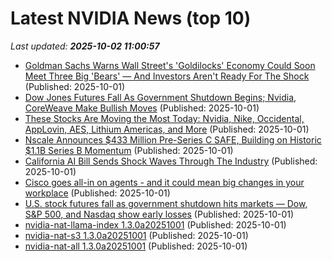 # Latest NVIDIA News (top 10)
_Last updated: **2025-10-02 11:00:57**_

- [Goldman Sachs Warns Wall Street's 'Goldilocks' Economy Could Soon Meet Three Big 'Bears' — And Investors Aren't Ready For The Shock](https://finance.yahoo.com/news/goldman-sachs-warns-wall-streets-104607169.html) (Published: 2025-10-01)
- [Dow Jones Futures Fall As Government Shutdown Begins; Nvidia, CoreWeave Make Bullish Moves](https://biztoc.com/x/d3d0ed177dbea4e6) (Published: 2025-10-01)
- [These Stocks Are Moving the Most Today: Nvidia, Nike, Occidental, AppLovin, AES, Lithium Americas, and More](https://biztoc.com/x/6a38cd014e5db4ec) (Published: 2025-10-01)
- [Nscale Announces $433 Million Pre-Series C SAFE, Building on Historic $1.1B Series B Momentum](https://www.globenewswire.com/news-release/2025/10/01/3159314/0/en/Nscale-Announces-433-Million-Pre-Series-C-SAFE-Building-on-Historic-1-1B-Series-B-Momentum.html) (Published: 2025-10-01)
- [California AI Bill Sends Shock Waves Through The Industry](https://www.forbes.com/sites/paulocarvao/2025/10/01/california-ai-bill-sends-shock-waves-through-the-industry/) (Published: 2025-10-01)
- [Cisco goes all-in on agents - and it could mean big changes in your workplace](https://www.techradar.com/pro/cisco-goes-all-in-on-agents-and-it-could-mean-big-changes-in-your-workplace) (Published: 2025-10-01)
- [U.S. stock futures fall as government shutdown hits markets — Dow, S&P 500, and Nasdaq show early losses](https://economictimes.indiatimes.com/news/international/us/u-s-stock-futures-fall-today-october-1-as-government-shutdown-hits-markets-dow-sp-500-and-nasdaq-show-early-losses-nike-lithium-americas-apple-and-nvidia-stand-out/articleshow/124255360.cms) (Published: 2025-10-01)
- [nvidia-nat-llama-index 1.3.0a20251001](https://pypi.org/project/nvidia-nat-llama-index/1.3.0a20251001/) (Published: 2025-10-01)
- [nvidia-nat-s3 1.3.0a20251001](https://pypi.org/project/nvidia-nat-s3/1.3.0a20251001/) (Published: 2025-10-01)
- [nvidia-nat-all 1.3.0a20251001](https://pypi.org/project/nvidia-nat-all/1.3.0a20251001/) (Published: 2025-10-01)
